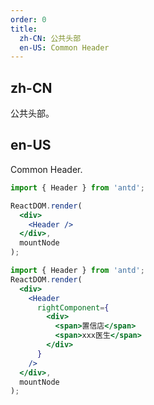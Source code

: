 ```yaml
---
order: 0
title:
  zh-CN: 公共头部
  en-US: Common Header
---
```


## zh-CN

公共头部。

## en-US

Common Header.

````jsx
import { Header } from 'antd';

ReactDOM.render(
  <div>
    <Header />
  </div>,
  mountNode
);
````

````jsx
import { Header } from 'antd';
ReactDOM.render(
  <div>
    <Header 
      rightComponent={
        <div>
          <span>置信店</span>
          <span>xxx医生</span>
        </div>
      }
    />
  </div>,
  mountNode
);

````

<style>
.alu-header { border: 1px solid #ccc; }
</style>
